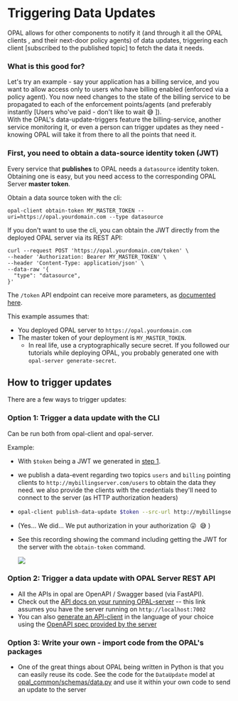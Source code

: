 # Triggering Data Updates
OPAL allows for other components to notify it (and through it all the OPAL clients , and their next-door policy agents) of data updates, triggering each client [subscribed to the published topic] to fetch the data it needs.

### What is this good for?
Let's try an example - say your application has a billing service, and you want to allow access only to users who have billing enabled (enforced via a policy agent).
You now need changes to the state of the billing service to be propagated to each of the enforcement points/agents (and preferably instantly [Users who've paid - don't like to wait 😅 ]). </br>
With the OPAL's data-update-triggers feature the billing-service, another service monitoring it, or even a person can trigger updates as they need - knowing OPAL will take it from there to all the points that need it.

### <a name="datasource-token"></a>First, you need to obtain a data-source identity token (JWT)

Every service that **publishes** to OPAL needs a `datasource` identity token.
Obtaining one is easy, but you need access to the corresponding OPAL Server **master token**.

Obtain a data source token with the cli:
```
opal-client obtain-token MY_MASTER_TOKEN --uri=https://opal.yourdomain.com --type datasource
```

If you don't want to use the cli, you can obtain the JWT directly from the deployed OPAL server via its REST API:
```
curl --request POST 'https://opal.yourdomain.com/token' \
--header 'Authorization: Bearer MY_MASTER_TOKEN' \
--header 'Content-Type: application/json' \
--data-raw '{
  "type": "datasource",
}'
```
The `/token` API endpoint can receive more parameters, as [documented here](https://opal.permit.io/redoc#operation/generate_new_access_token_token_post).

This example assumes that:
* You deployed OPAL server to `https://opal.yourdomain.com`
* The master token of your deployment is `MY_MASTER_TOKEN`.
  * In real life, use a cryptographically secure secret. If you followed our tutorials while deploying OPAL, you probably generated one with `opal-server generate-secret`.

## How to trigger updates
There are a few ways to trigger updates:</br>

### Option 1: Trigger a data update with the CLI
Can be run both from opal-client and opal-server.

Example:
  - With `$token` being a JWT we generated in [step 1](#datasource-token).
  - we publish a data-event regarding two topics `users` and `billing` pointing clients to `http://mybillingserver.com/users` to obtain the data they need. we also provide the clients with the credentials they'll need to connect to the server (as HTTP authorization headers)

  -
    ```sh
    opal-client publish-data-update $token --src-url http://mybillingserver.com/users -t users -t billing --src-config '{"headers":{"authorization":"bearer secret-token"}}'
    ```
-   (Yes... We did... We put authorization in your authorization 😜 &nbsp;😅 )

- See this recording showing the command including getting the JWT for the server with the `obtain-token` command.
    <p><a href="https://asciinema.org/a/JYBzx1VrqJ17QnvmOnDYylOE6?t=1" target="_blank"><img src="https://asciinema.org/a/JYBzx1VrqJ17QnvmOnDYylOE6.svg"/></a></p>

### Option 2: Trigger a data update with OPAL Server REST API
- All the APIs in opal are OpenAPI / Swagger based (via FastAPI).
- Check out the [API docs on your running OPAL-server](http://localhost:7002/docs#/Data%20Updates/publish_data_update_event_data_config_post) -- this link assumes you have the server running on `http://localhost:7002`
- You can also [generate an API-client](https://github.com/OpenAPITools/openapi-generator) in the language of your choice using the [OpenAPI spec provided by the server](http://localhost:7002/openapi.json)

### Option 3: Write your own - import code from the OPAL's packages
- One of the great things about OPAL being written in Python is that you can easily reuse its code.
See the code for the `DataUpdate` model at [opal_common/schemas/data.py](https://github.com/permitio/opal/blob/master/opal_common/schemas/data.py) and use it within your own code to send an update to the server





